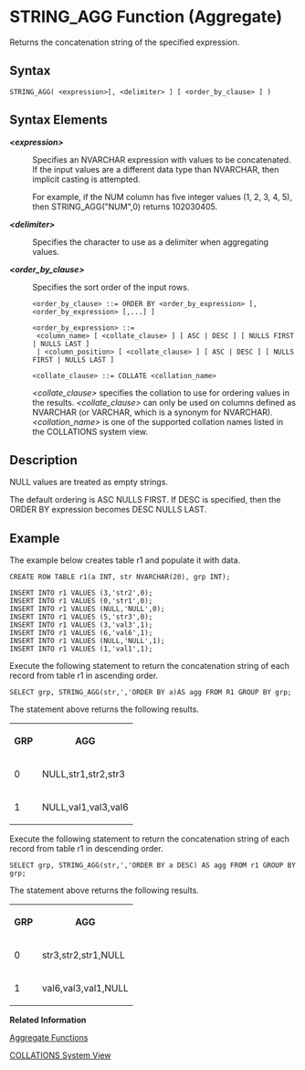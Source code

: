 <!-- loioa924ee1e98ab435a874efa32e6f0ae14 -->

# STRING\_AGG Function \(Aggregate\)

Returns the concatenation string of the specified expression.



## Syntax

```
STRING_AGG( <expression>[, <delimiter> ] [ <order_by_clause> ] )
```



## Syntax Elements


<dl>
<dt><b>

*<expression\>*

</b></dt>
<dd>

Specifies an NVARCHAR expression with values to be concatenated. If the input values are a different data type than NVARCHAR, then implicit casting is attempted.

For example, if the NUM column has five integer values \(1, 2, 3, 4, 5\), then STRING\_AGG\("NUM",0\) returns 102030405.



</dd><dt><b>

*<delimiter\>*

</b></dt>
<dd>

Specifies the character to use as a delimiter when aggregating values.



</dd><dt><b>

*<order\_by\_clause\>*

</b></dt>
<dd>

Specifies the sort order of the input rows.

```
<order_by_clause> ::= ORDER BY <order_by_expression> [, <order_by_expression> [,...] ]

<order_by_expression> ::= 
 <column_name> [ <collate_clause> ] [ ASC | DESC ] [ NULLS FIRST | NULLS LAST ] 
 | <column_position> [ <collate_clause> ] [ ASC | DESC ] [ NULLS FIRST | NULLS LAST ] 

<collate_clause> ::= COLLATE <collation_name>
```

*<collate\_clause\>* specifies the collation to use for ordering values in the results. *<collate\_clause\>* can only be used on columns defined as NVARCHAR \(or VARCHAR, which is a synonym for NVARCHAR\).*<collation\_name\>* is one of the supported collation names listed in the COLLATIONS system view.



</dd>
</dl>



## Description

NULL values are treated as empty strings.

The default ordering is ASC NULLS FIRST. If DESC is specified, then the ORDER BY expression becomes DESC NULLS LAST.



## Example

The example below creates table r1 and populate it with data.

```
CREATE ROW TABLE r1(a INT, str NVARCHAR(20), grp INT);

INSERT INTO r1 VALUES (3,'str2',0);
INSERT INTO r1 VALUES (0,'str1',0);
INSERT INTO r1 VALUES (NULL,'NULL',0);
INSERT INTO r1 VALUES (5,'str3',0);
INSERT INTO r1 VALUES (3,'val3',1);
INSERT INTO r1 VALUES (6,'val6',1);
INSERT INTO r1 VALUES (NULL,'NULL',1);
INSERT INTO r1 VALUES (1,'val1',1);
```

Execute the following statement to return the concatenation string of each record from table r1 in ascending order.

```
SELECT grp, STRING_AGG(str,','ORDER BY a)AS agg FROM R1 GROUP BY grp;
```

The statement above returns the following results.


<table>
<tr>
<th valign="top">

GRP

</th>
<th valign="top">

AGG

</th>
</tr>
<tr>
<td valign="top">

0

</td>
<td valign="top">

NULL,str1,str2,str3

</td>
</tr>
<tr>
<td valign="top">

1

</td>
<td valign="top">

NULL,val1,val3,val6

</td>
</tr>
</table>

Execute the following statement to return the concatenation string of each record from table r1 in descending order.

```
SELECT grp, STRING_AGG(str,','ORDER BY a DESC) AS agg FROM r1 GROUP BY grp;
```

The statement above returns the following results.


<table>
<tr>
<th valign="top">

GRP

</th>
<th valign="top">

AGG

</th>
</tr>
<tr>
<td valign="top">

0

</td>
<td valign="top">

str3,str2,str1,NULL

</td>
</tr>
<tr>
<td valign="top">

1

</td>
<td valign="top">

val6,val3,val1,NULL

</td>
</tr>
</table>

**Related Information**  


[Aggregate Functions](aggregate-functions-6fff7f0.md "Aggregate functions are analytic functions that calculate an aggregate value based on a group of rows.")

[COLLATIONS System View](../../020-System-Views-Reference/021-System-Views/collations-system-view-57ff6fd.md "Provides the list of collations that can be specified in an ORDER BY clause.")

